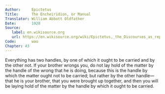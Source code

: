 ```yaml
---
Author:     Epictetus  
Title:      The Encheiridion, or Manual  
Translator: William Abbott Oldfather  
Date:       1928  
Source: 
   label: en.wikisource.org
   url: https://en.wikisource.org/wiki/Epictetus,_the_Discourses_as_reported_by_Arrian,_the_Manual,_and_Fragments/Manual 
Code:       wao  
Chapter: 43
---
```


Everything has two handles, by one of which it ought to be carried and by the
other not. If your brother wrongs you, do not lay hold of the matter by the
handle of the wrong that he is doing, because this is the handle by which the
matter ought not to be carried; but rather by the other handle—that he is your
brother, that you were brought up together, and then you will be laying hold of
the matter by the handle by which it ought to be carried.


